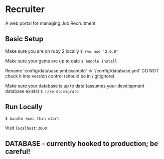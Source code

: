 # Recruiter

A web portal for managing Job Recruitment

## Basic Setup
Make sure you are on ruby 2 locally
`$ rvm use '2.0.0'`

Make sure your gems are up to date
`$ bundle install`

Rename 'config/database.yml.example' => '/config/database.yml'
DO NOT check it into version control (should be in /.gitignore)

Make sure your database is up to date (assumes your development database exists)
`$ rake db:migrate`

## Run Locally
`$ bundle exec thin start`

Visit `localhost:3000`

## DATABASE - currently hooked to production; be careful!
